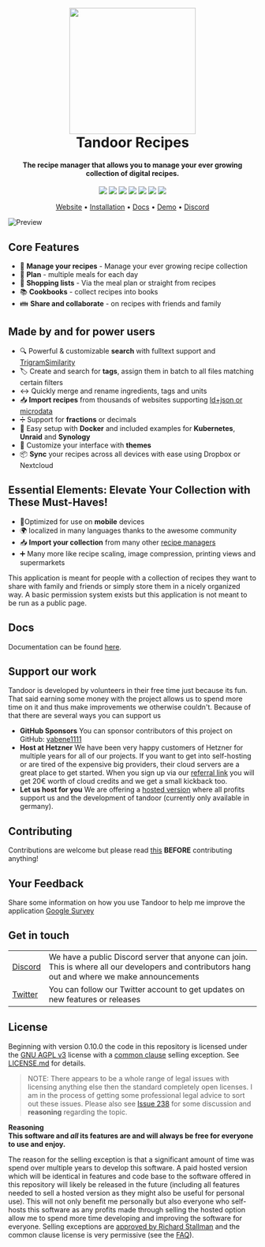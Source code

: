 <h1 align="center">
  <br>
  <a href="https://tandoor.dev"><img src="https://github.com/vabene1111/recipes/raw/develop/docs/logo_color.svg" height="256px" width="256px"></a>
  <br>
  Tandoor Recipes
  <br>
</h1>

<h4 align="center">The recipe manager that allows you to manage your ever growing collection of digital recipes.</h4>

<p align="center">
<a href="https://github.com/vabene1111/recipes/actions" target="_blank" rel="noopener noreferrer"><img src="https://github.com/vabene1111/recipes/workflows/Continuous%20Integration/badge.svg?branch=master" ></a>
<a href="https://github.com/vabene1111/recipes/stargazers" target="_blank" rel="noopener noreferrer"><img src="https://img.shields.io/github/stars/vabene1111/recipes" ></a>
<a href="https://github.com/vabene1111/recipes/network/members" target="_blank" rel="noopener noreferrer"><img src="https://img.shields.io/github/forks/vabene1111/recipes" ></a>
<a href="https://discord.gg/RhzBrfWgtp" target="_blank" rel="noopener noreferrer"><img src="https://badgen.net/badge/icon/discord?icon=discord&label" ></a>
<a href="https://hub.docker.com/r/vabene1111/recipes" target="_blank" rel="noopener noreferrer"><img src="https://img.shields.io/docker/pulls/vabene1111/recipes" ></a>
<a href="https://github.com/vabene1111/recipes/releases/latest" rel="noopener noreferrer"><img src="https://img.shields.io/github/v/release/vabene1111/recipes" ></a>
<a href="https://app.tandoor.dev/accounts/login/?demo" rel="noopener noreferrer"><img src="https://img.shields.io/badge/demo-available-success" ></a>
</p>

<p align="center">
<a href="https://tandoor.dev" target="_blank" rel="noopener noreferrer">Website</a> •
<a href="https://docs.tandoor.dev/install/docker/" target="_blank" rel="noopener noreferrer">Installation</a> •
<a href="https://docs.tandoor.dev/" target="_blank" rel="noopener noreferrer">Docs</a> •
<a href="https://app.tandoor.dev/accounts/login/?demo" target="_blank" rel="noopener noreferrer">Demo</a> •
<a href="https://discord.gg/RhzBrfWgtp" target="_blank" rel="noopener noreferrer">Discord</a>
</p>

![Preview](docs/preview.png)

## Core Features
- 🥗 **Manage your recipes** - Manage your ever growing recipe collection
- 📆 **Plan** - multiple meals for each day
- 🛒 **Shopping lists** - Via the meal plan or straight from recipes
- 📚 **Cookbooks** - collect recipes into books
- 👪 **Share and collaborate** - on recipes with friends and family

## Made by and for power users

- 🔍 Powerful & customizable **search** with fulltext support and [TrigramSimilarity](https://docs.djangoproject.com/en/3.0/ref/contrib/postgres/search/#trigram-similarity)
- 🏷️ Create and search for **tags**, assign them in batch to all files matching certain filters
- ↔️ Quickly merge and rename ingredients, tags and units 
- 📥️ **Import recipes** from thousands of websites supporting [ld+json or microdata](https://schema.org/Recipe)
- ➗ Support for **fractions** or decimals
- 🐳 Easy setup with **Docker** and included examples for **Kubernetes**, **Unraid** and **Synology**
- 🎨 Customize your interface with **themes**
- 📦 **Sync** your recipes across all devices with ease using Dropbox or Nextcloud
  
## Essential Elements: Elevate Your Collection with These Must-Haves!

- 📱Optimized for use on **mobile** devices
- 🌍 localized in many languages thanks to the awesome community
- 📥️ **Import your collection** from many other [recipe managers](https://docs.tandoor.dev/features/import_export/)
- ➕ Many more like recipe scaling, image compression, printing views and supermarkets

This application is meant for people with a collection of recipes they want to share with family and friends or simply
store them in a nicely organized way. A basic permission system exists but this application is not meant to be run as 
a public page.

## Docs

Documentation can be found [here](https://docs.tandoor.dev/).

## Support our work
Tandoor is developed by volunteers in their free time just because its fun. That said earning 
some money with the project allows us to spend more time on it and thus make improvements we otherwise couldn't.
Because of that there are several ways you can support us

- **GitHub Sponsors** You can sponsor contributors of this project on GitHub: [vabene1111](https://github.com/sponsors/vabene1111)
- **Host at Hetzner** We have been very happy customers of Hetzner for multiple years for all of our projects. If you want to get into self-hosting or are tired of the expensive big providers, their cloud servers are a great place to get started. When you sign up via our [referral link](https://hetzner.cloud/?ref=ISdlrLmr9kGj) you will get 20€ worth of cloud credits and we get a small kickback too.
- **Let us host for you** We are offering a [hosted version](https://app.tandoor.dev) where all profits support us and the development of tandoor (currently only available in germany).  

## Contributing
Contributions are welcome but please read [this](https://docs.tandoor.dev/contribute/#contributing-code) **BEFORE** contributing anything!

## Your Feedback

Share some information on how you use Tandoor to help me improve the application [Google Survey](https://forms.gle/qNfLK2tWTeWHe9Qd7)

## Get in touch

<table>
  <tr>
    <td><a href="https://discord.gg/RhzBrfWgtp">Discord</a></td>
    <td>We have a public Discord server that anyone can join. This is where all our developers and contributors hang out and where we make announcements</td>
  </tr>

  <tr>
    <td><a href="https://twitter.com/TandoorRecipes">Twitter</a></td>
    <td>You can follow our Twitter account to get updates on new features or releases</td>
  </tr>
</table>

## License

Beginning with version 0.10.0 the code in this repository is licensed under the [GNU AGPL v3](https://www.gnu.org/licenses/agpl-3.0.de.html) license with a
[common clause](https://commonsclause.com/) selling exception. See [LICENSE.md](https://github.com/vabene1111/recipes/blob/develop/LICENSE.md) for details.

> NOTE: There appears to be a whole range of legal issues with licensing anything else then the standard completely open licenses.
> I am in the process of getting some professional legal advice to sort out these issues. 
> Please also see [Issue 238](https://github.com/vabene1111/recipes/issues/238) for some discussion and **reasoning** regarding the topic.

**Reasoning**  
**This software and *all* its features are and will always be free for everyone to use and enjoy.**

The reason for the selling exception is that a significant amount of time was spend over multiple years to develop this software.
A paid hosted version which will be identical in features and code base to the software offered in this repository will
likely be released in the future (including all features needed to sell a hosted version as they might also be useful for personal use).
This will not only benefit me personally but also everyone who self-hosts this software as any profits made through selling the hosted option
allow me to spend more time developing and improving the software for everyone. Selling exceptions are [approved by Richard Stallman](http://www.gnu.org/philosophy/selling-exceptions.en.html) and the
common clause license is very permissive (see the [FAQ](https://commonsclause.com/)).

